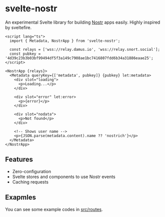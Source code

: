 # svelte-nostr

An experimental Svelte library for building [Nostr](https://nostr.com) apps easily.
Highly inspired by sveltefire.

```svelte
<script lang="ts">
  import { Metadata, NostrApp } from 'svelte-nostr';

  const relays = ['wss://relay.damus.io', 'wss://relay.snort.social'];
  const pubkey = '4d39c23b3b03bf99494df5f3a149c7908ae1bc7416807fdd6b34a31886eaae25';
</script>

<NostrApp {relays}>
  <Metadata queryKey={['metadata', pubkey]} {pubkey} let:metadata>
    <div slot="loading">
      <p>Loading...</p>
    </div>
  
    <div slot="error" let:error>
      <p>{error}</p>
    </div>
  
    <div slot="nodata">
      <p>Not found</p>
    </div>
  
    <!-- Shows user name -->
    <p>{JSON.parse(metadata.content).name ?? 'nostrich'}</p>
  </Metadata>
</NostrApp>
```

## Features

- Zero-configuration
- Svelte stores and components to use Nostr events
- Caching requests

## Exapmles

You can see some example codes in [src/routes](https://github.com/akiomik/svelte-nostr/tree/main/src/routes).
